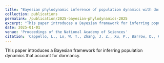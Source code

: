 ```yaml
---
title: "Bayesian phylodynamic inference of population dynamics with dormancy"
collection: publications
permalink: /publication/2025-bayesian-phylodynamics-2025
excerpt: "This paper introduces a Bayesian framework for inferring population dynamics that account for dormancy."
date: 2025-01-01
venue: 'Proceedings of the National Academy of Sciences'
citation: 'Cappello, L., Lo, W. T., Zhang, J. Z., Xu, P., Barrow, D., Chopra, I., Clark, A. G., Wells, M. T., & Kim, J. (2025). &quot;Bayesian phylodynamic inference of population dynamics with dormancy.&quot; <i>Proceedings of the National Academy of Sciences</i>, 122(18).'
---
```


This paper introduces a Bayesian framework for inferring population dynamics that account for dormancy.
